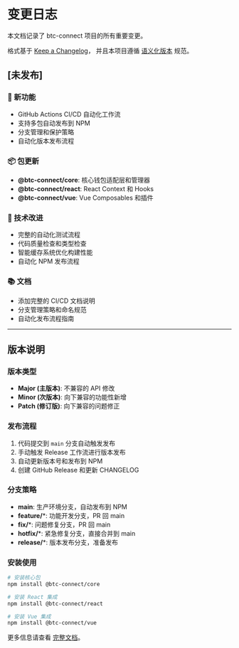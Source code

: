 # 变更日志

本文档记录了 btc-connect 项目的所有重要变更。

格式基于 [Keep a Changelog](https://keepachangelog.com/zh-CN/1.0.0/)，
并且本项目遵循 [语义化版本](https://semver.org/lang/zh-CN/) 规范。

## [未发布]

### 🚀 新功能
- GitHub Actions CI/CD 自动化工作流
- 支持多包自动发布到 NPM
- 分支管理和保护策略
- 自动化版本发布流程

### 📦 包更新
- **@btc-connect/core**: 核心钱包适配层和管理器
- **@btc-connect/react**: React Context 和 Hooks
- **@btc-connect/vue**: Vue Composables 和插件

### 🔧 技术改进
- 完整的自动化测试流程
- 代码质量检查和类型检查
- 智能缓存系统优化构建性能
- 自动化 NPM 发布流程

### 📚 文档
- 添加完整的 CI/CD 文档说明
- 分支管理策略和命名规范
- 自动化发布流程指南

---

## 版本说明

### 版本类型
- **Major (主版本)**: 不兼容的 API 修改
- **Minor (次版本)**: 向下兼容的功能性新增
- **Patch (修订版)**: 向下兼容的问题修正

### 发布流程
1. 代码提交到 `main` 分支自动触发发布
2. 手动触发 Release 工作流进行版本发布
3. 自动更新版本号和发布到 NPM
4. 创建 GitHub Release 和更新 CHANGELOG

### 分支策略
- **main**: 生产环境分支，自动发布到 NPM
- **feature/***: 功能开发分支，PR 回 main
- **fix/***: 问题修复分支，PR 回 main
- **hotfix/***: 紧急修复分支，直接合并到 main
- **release/***: 版本发布分支，准备发布

### 安装使用

```bash
# 安装核心包
npm install @btc-connect/core

# 安装 React 集成
npm install @btc-connect/react

# 安装 Vue 集成
npm install @btc-connect/vue
```

更多信息请查看 [完整文档](https://github.com/icehugh/btc-connect)。